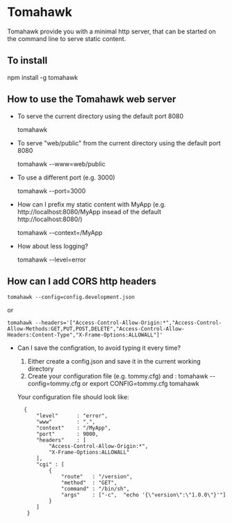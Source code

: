 Tomahawk
========

Tomahawk provide you with a minimal http server, that can be started on the command line to serve static content.

## To install 

npm install -g tomahawk


## How to use the Tomahawk web server

- To serve the current directory using the default port 8080

    tomahawk

- To serve "web/public" from the current directory using the default port 8080

	tomahawk --www=web/public

- To use a different port (e.g. 3000)
	
	tomahawk --port=3000

- How can I prefix my static content with MyApp (e.g. http://localhost:8080/MyApp insead of the default http://localhost:8080/)

	tomahawk --context=/MyApp

- How about less logging?

	tomahawk --level=error

## How can I add CORS http headers

	tomahawk --config=config.development.json
or

    tomahawk --headers='["Access-Control-Allow-Origin:*","Access-Control-Allow-Methods:GET,PUT,POST,DELETE","Access-Control-Allow-Headers:Content-Type","X-Frame-Options:ALLOWALL"]'
    

- Can I save the configration, to avoid typing it every time?

	1) Either create a config.json and save it in the current working directory
	2) Create your configuration file (e.g. tommy.cfg) and :
		tomahawk --config=tommy.cfg
	or
		export CONFIG=tommy.cfg
		tomahawk

	Your configuration file should look like:

	    {
            "level"      : "error",
            "www"        : ".",
            "context"    : "/MyApp",
            "port"       : 9000,
            "headers"    : [
                "Access-Control-Allow-Origin:*",
                "X-Frame-Options:ALLOWALL"
            ],
            "cgi" : [
                {
                    "route"   : "/version",
                	"method"  : "GET",
                	"command" : "/bin/sh",
                	"args"    : ["-c",  "echo '{\"version\":\"1.0.0\"}'"]
                }
            ]
         }
